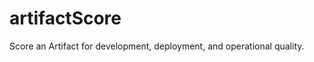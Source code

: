 artifactScore
=============

Score an Artifact for development, deployment, and operational quality.
